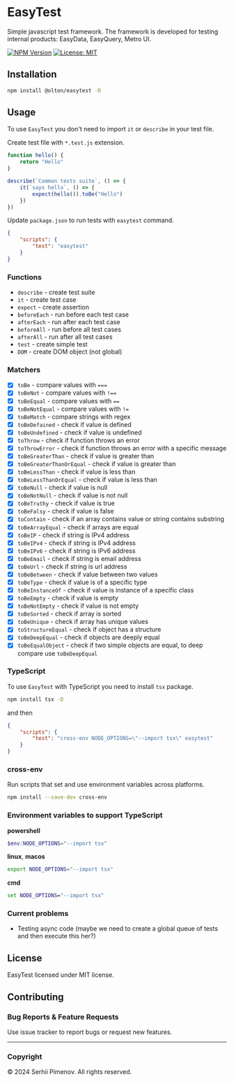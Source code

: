 # EasyTest

Simple javascript test framework. The framework is developed for testing internal products: EasyData, EasyQuery, Metro UI.

[![NPM Version](https://img.shields.io/npm/v/@olton/easytest)](https://www.npmjs.com/package/@olton/easytest)
[![License: MIT](https://img.shields.io/badge/License-MIT-blue.svg?color=7852a9)](https://opensource.org/licenses/MIT)

## Installation

```bash
npm install @olton/easytest -D
```

## Usage

To use `EasyTest` you don't need to import `it` or `describe` in your test file.


Create test file with `*.test.js` extension.
```javascript
function hello() {
    return "Hello"
}

describe(`Common tests suite`, () => {
    it(`says hello`, () => {
        expect(hello()).toBe("Hello")
    })
})
```

Update `package.json` to run tests with `easytest` command.
```json
{
    "scripts": {
        "test": "easytest"
    }
}
```

### Functions
- `describe` - create test suite
- `it` - create test case
- `expect` - create assertion
- `beforeEach` - run before each test case
- `afterEach` - run after each test case
- `beforeAll` - run before all test cases
- `afterAll` - run after all test cases
- `test` - create simple test
- `DOM` - create DOM object (not global)

### Matchers
- [x] `toBe` - compare values with `===`
- [x] `toBeNot` - compare values with `!==`
- [x] `toBeEqual` - compare values with `==`
- [x] `toBeNotEqual` - compare values with `!=`
- [x] `toBeMatch` - compare strings with regex
- [x] `toBeDefained` - check if value is defined
- [x] `toBeUndefined` - check if value is undefined
- [x] `toThrow` - check if function throws an error
- [x] `toThrowError` - check if function throws an error with a specific message
- [x] `toBeGreaterThan` - check if value is greater than
- [x] `toBeGreaterThanOrEqual` - check if value is greater than
- [x] `toBeLessThan` - check if value is less than
- [x] `toBeLessThanOrEqual` - check if value is less than
- [x] `toBeNull` - check if value is null
- [x] `toBeNotNull` - check if value is not null
- [x] `toBeTruthy` - check if value is true
- [x] `toBeFalsy` - check if value is false
- [x] `toContain` - check if an array contains value or string contains substring
- [x] `toBeArrayEqual` - check if arrays are equal
- [x] `toBeIP` - check if string is IPv4 address
- [x] `toBeIPv4` - check if string is IPv4 address
- [x] `toBeIPv6` - check if string is IPv6 address
- [x] `toBeEmail` - check if string is email address
- [x] `toBeUrl` - check if string is url address
- [x] `toBeBetween` - check if value between two values
- [x] `toBeType` - check if value is of a specific type
- [x] `toBeInstanceOf` - check if value is instance of a specific class
- [x] `toBeEmpty` - check if value is empty
- [x] `toBeNotEmpty` - check if value is not empty
- [x] `toBeSorted` - check if array is sorted
- [x] `toBeUnique` - check if array has unique values
- [x] `toStructureEqual` - check if object has a structure
- [x] `toBeDeepEqual` - check if objects are deeply equal
- [x] `toBeEqualObject` - check if two simple objects are equal, to deep compare use `toBeDeepEqual`

### TypeScript
To use `EasyTest` with TypeScript you need to install `tsx` package.
```bash
npm install tsx -D
```
and then 
```json
{
    "scripts": {
        "test": "cross-env NODE_OPTIONS=\"--import tsx\" easytest"
    }
}
```

### cross-env
Run scripts that set and use environment variables across platforms.
```bash
npm install --save-dev cross-env
```

### Environment variables to support TypeScript

**powershell**
```powershell
$env:NODE_OPTIONS="--import tsx"
```

**linux**, **macos**
```bash
export NODE_OPTIONS="--import tsx"
```

**cmd**
```cmd
set NODE_OPTIONS="--import tsx"
```


### Current problems
- Testing async code (maybe we need to create a global queue of tests and then execute this her?)

## License
EasyTest licensed under MIT license.

## Contributing

### Bug Reports & Feature Requests
Use issue tracker to report bugs or request new features.

---
### Copyright
© 2024 Serhii Pimenov. All rights reserved.
